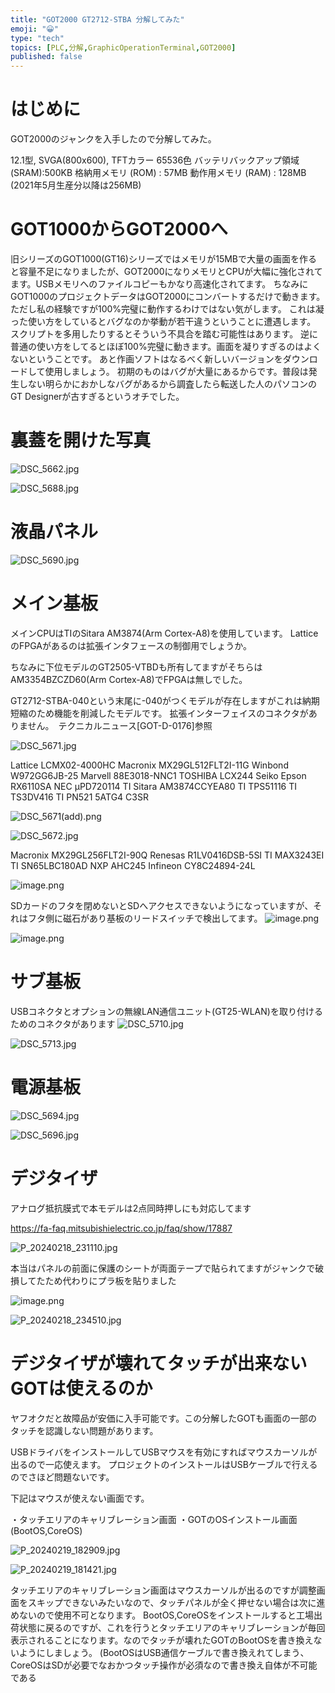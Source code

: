 ```yaml
---
title: "GOT2000 GT2712-STBA 分解してみた"
emoji: "😀"
type: "tech"
topics: [PLC,分解,GraphicOperationTerminal,GOT2000]
published: false
---
```

# はじめに
GOT2000のジャンクを入手したので分解してみた。

12.1型, SVGA(800x600), TFTカラー 65536色
バッテリバックアップ領域(SRAM):500KB
格納用メモリ (ROM) : 57MB
動作用メモリ (RAM) : 128MB (2021年5月生産分以降は256MB)

# GOT1000からGOT2000へ

旧シリーズのGOT1000(GT16)シリーズではメモリが15MBで大量の画面を作ると容量不足になりましたが、GOT2000になりメモリとCPUが大幅に強化されてます。USBメモリへのファイルコピーもかなり高速化されてます。
ちなみにGOT1000のプロジェクトデータはGOT2000にコンバートするだけで動きます。
ただし私の経験ですが100%完璧に動作するわけではない気がします。
これは凝った使い方をしているとバグなのか挙動が若干違うということに遭遇します。
スクリプトを多用したりするとそういう不具合を踏む可能性はあります。
逆に普通の使い方をしてるとほぼ100%完璧に動きます。画面を凝りすぎるのはよくないということです。
あと作画ソフトはなるべく新しいバージョンをダウンロードして使用しましょう。
初期のものはバグが大量にあるからです。普段は発生しない明らかにおかしなバグがあるから調査したら転送した人のパソコンのGT Designerが古すぎるというオチでした。

# 裏蓋を開けた写真

![DSC_5662.jpg](https://qiita-image-store.s3.ap-northeast-1.amazonaws.com/0/2146151/a3ffac7c-8259-5266-3208-d66be4f10464.jpeg)

![DSC_5688.jpg](https://qiita-image-store.s3.ap-northeast-1.amazonaws.com/0/2146151/5451fdf6-1ac1-562d-9fc7-df5052d980e6.jpeg)

# 液晶パネル
![DSC_5690.jpg](https://qiita-image-store.s3.ap-northeast-1.amazonaws.com/0/2146151/5789b449-8f1a-2bed-3650-75aa6df93e3e.jpeg)

# メイン基板
メインCPUはTIのSitara AM3874(Arm Cortex-A8)を使用しています。
LatticeのFPGAがあるのは拡張インタフェースの制御用でしょうか。

ちなみに下位モデルのGT2505-VTBDも所有してますがそちらはAM3354BZCZD60(Arm Cortex-A8)でFPGAは無しでした。

GT2712-STBA-040という末尾に-040がつくモデルが存在しますがこれは納期短縮のため機能を削減したモデルです。
拡張インターフェイスのコネクタがありません。　テクニカルニュース[GOT-D-0176]参照

![DSC_5671.jpg](https://qiita-image-store.s3.ap-northeast-1.amazonaws.com/0/2146151/c729926c-3dc0-3703-1515-8bc189f1a857.jpeg)

Lattice LCMX02-4000HC
Macronix MX29GL512FLT2I-11G
Winbond W972GG6JB-25
Marvell 88E3018-NNC1
TOSHIBA LCX244
Seiko Epson RX6110SA
NEC μPD720114
TI Sitara AM3874CCYEA80
TI TPS51116
TI TS3DV416
TI PN521 5ATG4 C3SR

![DSC_5671(add).png](https://qiita-image-store.s3.ap-northeast-1.amazonaws.com/0/2146151/48caeb5d-df09-7018-be34-322807a0c60d.png)




![DSC_5672.jpg](https://qiita-image-store.s3.ap-northeast-1.amazonaws.com/0/2146151/8cc32fb2-1d52-a803-900d-38f297ae18e9.jpeg)

Macronix MX29GL256FLT2I-90Q
Renesas R1LV0416DSB-5SI
TI MAX3243EI
TI SN65LBC180AD
NXP AHC245
Infineon CY8C24894-24L

![image.png](https://qiita-image-store.s3.ap-northeast-1.amazonaws.com/0/2146151/29c15417-71a1-1a7c-b6af-369722f5c2a1.png)


SDカードのフタを閉めないとSDへアクセスできないようになっていますが、それはフタ側に磁石があり基板のリードスイッチで検出してます。
![image.png](https://qiita-image-store.s3.ap-northeast-1.amazonaws.com/0/2146151/b7260495-7691-64c0-7f44-42f68ae94f4f.png)

![image.png](https://qiita-image-store.s3.ap-northeast-1.amazonaws.com/0/2146151/4bfad447-e1ae-db0b-f5f8-904b2af455c3.png)

# サブ基板
USBコネクタとオプションの無線LAN通信ユニット(GT25-WLAN)を取り付けるためのコネクタがあります
![DSC_5710.jpg](https://qiita-image-store.s3.ap-northeast-1.amazonaws.com/0/2146151/a4fbeddf-f414-32a6-6afa-e7fc04cb7fe6.jpeg)

![DSC_5713.jpg](https://qiita-image-store.s3.ap-northeast-1.amazonaws.com/0/2146151/294d4e28-3912-1ae7-dd87-c9b452525cc9.jpeg)

# 電源基板

![DSC_5694.jpg](https://qiita-image-store.s3.ap-northeast-1.amazonaws.com/0/2146151/8c888fa6-f158-2096-5fc7-5e590e9d9db1.jpeg)

![DSC_5696.jpg](https://qiita-image-store.s3.ap-northeast-1.amazonaws.com/0/2146151/0d81c474-735e-cfa2-f48a-4c55835738e4.jpeg)

# デジタイザ

アナログ抵抗膜式で本モデルは2点同時押しにも対応してます

https://fa-faq.mitsubishielectric.co.jp/faq/show/17887

![P_20240218_231110.jpg](https://qiita-image-store.s3.ap-northeast-1.amazonaws.com/0/2146151/0226e727-60c7-e67b-4440-8afd23509421.jpeg)

本当はパネルの前面に保護のシートが両面テープで貼られてますがジャンクで破損してたため代わりにプラ板を貼りました

![image.png](https://qiita-image-store.s3.ap-northeast-1.amazonaws.com/0/2146151/4c111c80-c59b-6d1f-604b-7369ea7445ac.png)

![P_20240218_234510.jpg](https://qiita-image-store.s3.ap-northeast-1.amazonaws.com/0/2146151/f481b907-860b-8120-8589-8d39fe85ffb1.jpeg)

# デジタイザが壊れてタッチが出来ないGOTは使えるのか
ヤフオクだと故障品が安価に入手可能です。この分解したGOTも画面の一部のタッチを認識しない問題があります。

USBドライバをインストールしてUSBマウスを有効にすればマウスカーソルが出るので一応使えます。
プロジェクトのインストールはUSBケーブルで行えるのでさほど問題ないです。

下記はマウスが使えない画面です。

・タッチエリアのキャリブレーション画面
・GOTのOSインストール画面(BootOS,CoreOS)

![P_20240219_182909.jpg](https://qiita-image-store.s3.ap-northeast-1.amazonaws.com/0/2146151/0176819e-7618-33d5-cc14-54cf60f69531.jpeg)

![P_20240219_181421.jpg](https://qiita-image-store.s3.ap-northeast-1.amazonaws.com/0/2146151/e26dec2b-384e-f8a6-cfd9-ee324a5fe926.jpeg)


タッチエリアのキャリブレーション画面はマウスカーソルが出るのですが調整画面をスキップできないみたいなので、タッチパネルが全く押せない場合は次に進めないので使用不可となります。
BootOS,CoreOSをインストールすると工場出荷状態に戻るのですが、これを行うとタッチエリアのキャリブレーションが毎回表示されることになります。なのでタッチが壊れたGOTのBootOSを書き換えないようにしましょう。
(BootOSはUSB通信ケーブルで書き換えれてしまう、CoreOSはSDが必要でなおかつタッチ操作が必須なので書き換え自体が不可能である


